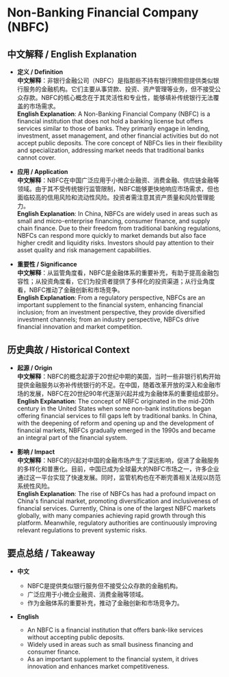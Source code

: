 # Non-Banking Financial Company (NBFC)

## 中文解释 / English Explanation

* **定义 / Definition**  
  **中文解释**：非银行金融公司（NBFC）是指那些不持有银行牌照但提供类似银行服务的金融机构。它们主要从事贷款、投资、资产管理等业务，但不接受公众存款。NBFC的核心概念在于其灵活性和专业性，能够填补传统银行无法覆盖的市场需求。  
  **English Explanation**: A Non-Banking Financial Company (NBFC) is a financial institution that does not hold a banking license but offers services similar to those of banks. They primarily engage in lending, investment, asset management, and other financial activities but do not accept public deposits. The core concept of NBFCs lies in their flexibility and specialization, addressing market needs that traditional banks cannot cover.

* **应用 / Application**  
  **中文解释**：NBFC在中国广泛应用于小微企业融资、消费金融、供应链金融等领域。由于其不受传统银行监管限制，NBFC能够更快地响应市场需求，但也面临较高的信用风险和流动性风险。投资者需注意其资产质量和风险管理能力。  
  **English Explanation**: In China, NBFCs are widely used in areas such as small and micro-enterprise financing, consumer finance, and supply chain finance. Due to their freedom from traditional banking regulations, NBFCs can respond more quickly to market demands but also face higher credit and liquidity risks. Investors should pay attention to their asset quality and risk management capabilities.

* **重要性 / Significance**  
  **中文解释**：从监管角度看，NBFC是金融体系的重要补充，有助于提高金融包容性；从投资角度看，它们为投资者提供了多样化的投资渠道；从行业角度看，NBFC推动了金融创新和市场竞争。  
  **English Explanation**: From a regulatory perspective, NBFCs are an important supplement to the financial system, enhancing financial inclusion; from an investment perspective, they provide diversified investment channels; from an industry perspective, NBFCs drive financial innovation and market competition.

## 历史典故 / Historical Context

* **起源 / Origin**  
  **中文解释**：NBFC的概念起源于20世纪中期的美国，当时一些非银行机构开始提供金融服务以弥补传统银行的不足。在中国，随着改革开放的深入和金融市场的发展，NBFC在20世纪90年代逐渐兴起并成为金融体系的重要组成部分。  
  **English Explanation**: The concept of NBFC originated in the mid-20th century in the United States when some non-bank institutions began offering financial services to fill gaps left by traditional banks. In China, with the deepening of reform and opening up and the development of financial markets, NBFCs gradually emerged in the 1990s and became an integral part of the financial system.

* **影响 / Impact**  
  **中文解释**：NBFC的兴起对中国的金融市场产生了深远影响，促进了金融服务的多样化和普惠化。目前，中国已成为全球最大的NBFC市场之一，许多企业通过这一平台实现了快速发展。同时，监管机构也在不断完善相关法规以防范系统性风险。  
  **English Explanation**: The rise of NBFCs has had a profound impact on China's financial market, promoting diversification and inclusiveness of financial services. Currently, China is one of the largest NBFC markets globally, with many companies achieving rapid growth through this platform. Meanwhile, regulatory authorities are continuously improving relevant regulations to prevent systemic risks.

## 要点总结 / Takeaway

* **中文**  
  - NBFC是提供类似银行服务但不接受公众存款的金融机构。
  - 广泛应用于小微企业融资、消费金融等领域。
  - 作为金融体系的重要补充，推动了金融创新和市场竞争力。

* **English**  
  - An NBFC is a financial institution that offers bank-like services without accepting public deposits.
  - Widely used in areas such as small business financing and consumer finance.
  - As an important supplement to the financial system, it drives innovation and enhances market competitiveness.